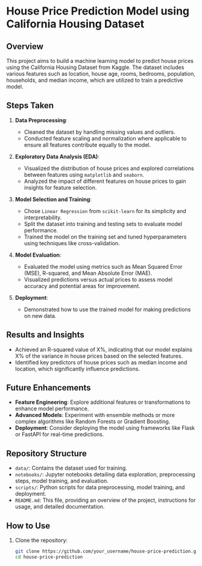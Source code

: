 # House Price Prediction Model using California Housing Dataset

## Overview

This project aims to build a machine learning model to predict house prices using the California Housing Dataset from Kaggle. The dataset includes various features such as location, house age, rooms, bedrooms, population, households, and median income, which are utilized to train a predictive model.

## Steps Taken

1. **Data Preprocessing**: 
   - Cleaned the dataset by handling missing values and outliers.
   - Conducted feature scaling and normalization where applicable to ensure all features contribute equally to the model.

2. **Exploratory Data Analysis (EDA)**:
   - Visualized the distribution of house prices and explored correlations between features using `matplotlib` and `seaborn`.
   - Analyzed the impact of different features on house prices to gain insights for feature selection.

3. **Model Selection and Training**:
   - Chose `Linear Regression` from `scikit-learn` for its simplicity and interpretability.
   - Split the dataset into training and testing sets to evaluate model performance.
   - Trained the model on the training set and tuned hyperparameters using techniques like cross-validation.

4. **Model Evaluation**:
   - Evaluated the model using metrics such as Mean Squared Error (MSE), R-squared, and Mean Absolute Error (MAE).
   - Visualized predictions versus actual prices to assess model accuracy and potential areas for improvement.

5. **Deployment**:
   - Demonstrated how to use the trained model for making predictions on new data.

## Results and Insights

- Achieved an R-squared value of X%, indicating that our model explains X% of the variance in house prices based on the selected features.
- Identified key predictors of house prices such as median income and location, which significantly influence predictions.

## Future Enhancements

- **Feature Engineering**: Explore additional features or transformations to enhance model performance.
- **Advanced Models**: Experiment with ensemble methods or more complex algorithms like Random Forests or Gradient Boosting.
- **Deployment**: Consider deploying the model using frameworks like Flask or FastAPI for real-time predictions.

## Repository Structure

- `data/`: Contains the dataset used for training.
- `notebooks/`: Jupyter notebooks detailing data exploration, preprocessing steps, model training, and evaluation.
- `scripts/`: Python scripts for data preprocessing, model training, and deployment.
- `README.md`: This file, providing an overview of the project, instructions for usage, and detailed documentation.

## How to Use

1. Clone the repository:
   ```bash
   git clone https://github.com/your_username/house-price-prediction.git
   cd house-price-prediction

